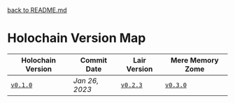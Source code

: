 [back to README.md](../README.md)

# Holochain Version Map

| Holochain Version                                                                                | Commit Date    | Lair Version                                                                                | Mere Memory Zome                                                |
|--------------------------------------------------------------------------------------------------|----------------|---------------------------------------------------------------------------------------------|-----------------------------------------------------------------|
| [`v0.1.0`](https://github.com/holochain/holochain/tree/41150668b18a57f4dc801a0b3439c1c76e149064) | *Jan 26, 2023* | [`v0.2.3`](https://github.com/holochain/lair/tree/cbfbefefe43073904a914c8181a450209a74167b) | [`v0.3.0`](https://github.com/holochain/portal-dna/tree/v0.3.0) |

